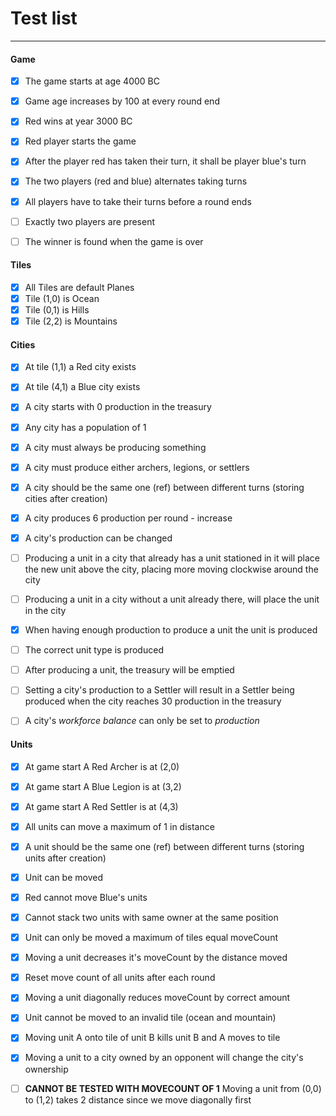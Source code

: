 # Test list
---

#### Game
- [x] The game starts at age 4000 BC
- [x] Game age increases by 100 at every round end
- [x] Red wins at year 3000 BC
- [x] Red player starts the game
- [x] After the player red has taken their turn, it shall be player blue's turn
- [x] The two players (red and blue) alternates taking turns
- [x] All players have to take their turns before a round ends
- [ ] Exactly two players are present
- [ ] The winner is found when the game is over


#### Tiles
- [x] All Tiles are default Planes
- [x] Tile (1,0) is Ocean
- [x] Tile (0,1) is Hills
- [x] Tile (2,2) is Mountains

#### Cities
- [x] At tile (1,1) a Red city exists
- [x] At tile (4,1) a Blue city exists
- [x] A city starts with 0 production in the treasury
- [x] Any city has a population of 1
- [x] A city must always be producing something
- [x] A city must produce either archers, legions, or settlers
- [x] A city should be the same one (ref) between different turns (storing cities after creation)
- [x] A city produces 6 production per round - increase
- [x] A city's production can be changed
- [ ] Producing a unit in a city that already has a unit stationed in it will place the new unit above the city, placing more moving clockwise around the city
- [ ] Producing a unit in a city without a unit already there, will place the unit in the city
- [x] When having enough production to produce a unit the unit is produced 
- [ ] The correct unit type is produced
- [ ] After producing a unit, the treasury will be emptied
- [ ] Setting a city's production to a Settler will result in a Settler being produced when the city reaches 30 production in the treasury
- [ ] A city's _workforce balance_ can only be set to _production_


#### Units
- [x] At game start A Red Archer is at (2,0)
- [x] At game start A Blue Legion is at (3,2)
- [x] At game start A Red Settler is at (4,3)
- [x] All units can move a maximum of 1 in distance
- [x] A unit should be the same one (ref) between different turns (storing units after creation)
- [x] Unit can be moved
- [x] Red cannot move Blue's units
- [x] Cannot stack two units with same owner at the same position
- [x] Unit can only be moved a maximum of tiles equal moveCount
- [x] Moving a unit decreases it's moveCount by the distance moved
- [x] Reset move count of all units after each round 
- [x] Moving a unit diagonally reduces moveCount by correct amount
- [x] Unit cannot be moved to an invalid tile (ocean and mountain)
- [x] Moving unit A onto tile of unit B kills unit B and A moves to tile
- [x] Moving a unit to a city owned by an opponent will change the city's ownership

- [ ] **CANNOT BE TESTED WITH MOVECOUNT OF 1** Moving a unit from (0,0) to (1,2) takes 2 distance since we move diagonally first

